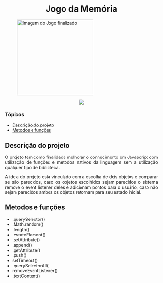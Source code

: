 <h1 align="center">Jogo da Memória</h1>

<figure>
  <img style="width:250px;" src="https://user-images.githubusercontent.com/50726344/221895284-b7be376d-5a1e-4c4b-bcb5-c42254253265.png" alt="Imagem do Jogo finalizado">
</figure>


<p align="center">
   <img src="http://img.shields.io/static/v1?label=STATUS&message=Finalizado&color=RED&style=for-the-badge" #vitrinedev/>
</p>

### Tópicos

- [Descrição do projeto](#descrição-do-projeto)
- [Metodos e funções](#metodos-e-funções)

## Descrição do projeto

<p align="justify">
O projeto tem como finalidade melhorar o conhecimento em Javascript com utilização de funções e metodos nativos da linguagem sem a utilização qualquer tipo de biblioteca.
</p>
<p align="justify">
A ideia do projeto está vinculado com a escolha de dois objetos e comparar se são parecidos, caso os objetos escolhidos sejam parecidos o sistema remove o event listener deles e adicionam pontos para o usuário, caso não sejam parecidos ambos os objetos retornam para seu estado inicial.</p>

##

## Metodos e funções

- .querySelector()
- .Math.random()
- .length()
- .createElement()
- .setAttribute()
- .append()
- .getAttribute()
- .push()
- setTimeout()
- .querySelectorAll()
- removeEventListener()
- .textContent()
##
